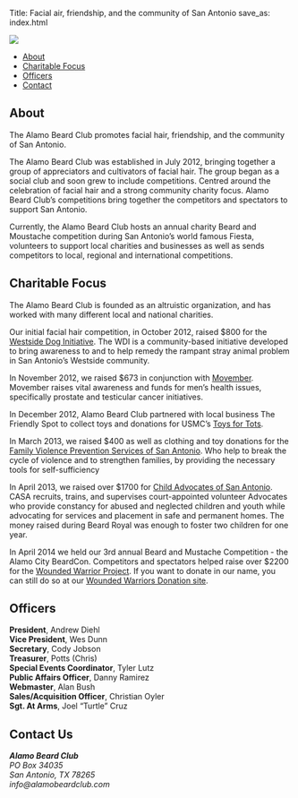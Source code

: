 Title: Facial air, friendship, and the community of San Antonio
save_as: index.html 
<!-- Banner -->
  <div class="row clearfix">
    <div class="col-md-12 column">
      <a href="#about"><img class="img-responsive" src="images/biglogo.jpg"></a>
    </div>
    <!-- About Section -->
<div class="row clearfix" id="about">
<div class="col-md-12 column" id="about">
<div class="tabbable" id="tabs-81297">
<ul class="nav nav-tabs">
  <li class="active">
    <a href="#panel-about" data-toggle="tab">About</a>
  </li>
  <li>
    <a href="#panel-charity" data-toggle="tab">Charitable Focus</a>
  </li>
  <li>
    <a href="#panel-officers" data-toggle="tab">Officers</a>
  </li>
  <li>
    <a href="#panel-contact" data-toggle="tab">Contact</a>
  </li>
</ul>


<div class="tab-content">
<div class="tab-pane active" id="panel-about">


<p>
<h2>About</h2>
<p>The Alamo Beard Club promotes facial hair, friendship, and the community of San Antonio.</p>

<p>The Alamo Beard Club was established in July 2012, bringing together a group of appreciators and cultivators of facial hair. The group began as a social club and soon grew to include competitions. Centred around the celebration of facial hair and a strong community charity focus. Alamo Beard Club&#8217;s competitions bring together the competitors and spectators to support San Antonio. </p>

<p>Currently, the Alamo Beard Club hosts an annual charity Beard and Moustache competition during San Antonio’s world famous Fiesta, volunteers to support local charities and businesses as well as sends competitors to local, regional and international competitions.</p>
</p>

</div>
<div class="tab-pane" id="panel-charity">
<h2>Charitable Focus</h2>
<p>The Alamo Beard Club is founded as an altruistic organization, and has worked with many different local and national charities.</p>

<p>Our initial facial hair competition, in October 2012, raised $800 for the <a href="http://westsidedoginitiative.blogspot.com/p/about">Westside Dog Initiative</a>. The WDI is a community-based initiative developed to bring awareness to and to help remedy the rampant stray animal problem in San Antonio’s Westside community.</p>

<p>In November 2012, we raised $673 in conjunction with <a href="http://us.movember.com/">Movember</a>. Movember raises vital awareness and funds for men&#8217;s health issues, specifically prostate and testicular cancer initiatives.</p>

<p>In December 2012, Alamo Beard Club partnered with local business The Friendly Spot to collect toys and donations for USMC&#8217;s <a href="http://www.toysfortots.org/">Toys for Tots</a>. </p>

<p>In March 2013, we raised $400 as well as clothing and toy donations for the <a href="http://www.fvps.org/">Family Violence Prevention Services of San Antonio</a>. Who help to break the cycle of violence and to strengthen families, by providing the necessary tools for self-sufficiency</p>

<p>In April 2013, we raised over $1700 for <a href="http://www.casa-satx.org/">Child Advocates of San Antonio</a>. CASA recruits, trains, and supervises court-appointed volunteer Advocates who provide constancy for abused and neglected children and youth while advocating for services and placement in safe and permanent homes. The money raised during Beard Royal was enough to foster two children for one year.</p>

<p>In April 2014 we held our 3rd annual Beard and Mustache Competition - the Alamo City BeardCon. Competitors and spectators helped raise over $2200 for the <a href="http://www.woundedwarriorproject.org/">Wounded Warrior Project</a>. If you want to donate in our name, you can still do so at our <a href="https://support.woundedwarriorproject.org/group-fundraising/alamobeardclub/">Wounded Warriors Donation site</a>.</p>
</div>
<div class="tab-pane" id="panel-officers">
<h2>Officers</h2>
<p><strong>President</strong>, Andrew Diehl<br/>
<strong>Vice President</strong>, Wes Dunn<br/>
<strong>Secretary</strong>, Cody Jobson<br/>
<strong>Treasurer</strong>, Potts (Chris)<br/>
<strong>Special Events Coordinator</strong>, Tyler Lutz<br/>
<strong>Public Affairs Officer</strong>, Danny Ramirez<br/>
<strong>Webmaster</strong>, Alan Bush<br/>
<strong>Sales/Acquisition Officer</strong>, Christian Oyler<br/>
<strong>Sgt. At Arms</strong>, Joel &#8220;Turtle&#8221; Cruz</p>
</div>

<div class="tab-pane" id="panel-contact">
<h2>Contact Us</h2>
<address> <strong>Alamo Beard Club</strong><br /> PO Box 34035<br /> San Antonio, TX 78265<br /> info@alamobeardclub.com</address>
</div>

</div>
</div>
</div>
</div>
<!-- End About Alamo Beard Club Section -->
  </div>


